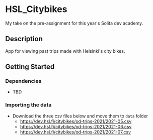 # HSL_Citybikes

My take on the pre-assignment for this year's Solita dev academy.

## Description

App for viewing past trips made with Helsinki's city bikes.

## Getting Started

### Dependencies

- TBD

### Importing the data

- Download the three csv files below and move them to `data` folder
  - <https://dev.hsl.fi/citybikes/od-trips-2021/2021-05.csv>
  - <https://dev.hsl.fi/citybikes/od-trips-2021/2021-06.csv>
  - <https://dev.hsl.fi/citybikes/od-trips-2021/2021-07.csv>
